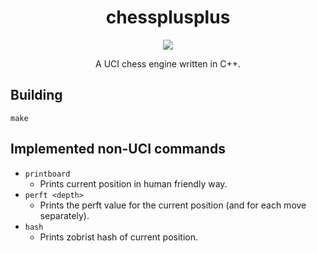 <h1 align="center">chessplusplus</h1>

<p align="center">
  <a href="https://travis-ci.com/adajed/chessplusplus"><img src="https://travis-ci.com/adajed/chessplusplus.svg?branch=master"></a>
</p>
<p align="center">
  A UCI chess engine written in C++.
</p>

## Building
```
make
```

## Implemented non-UCI commands
- `printboard`
  - Prints current position in human friendly way.
- `perft <depth>`
  - Prints the perft value for the current position (and for each move separately).
- `hash`
  - Prints zobrist hash of current position.
